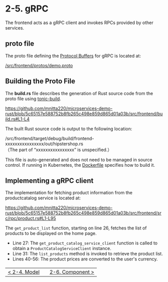 # 2-5. gRPC

The frontend acts as a gRPC client and invokes RPCs provided by other services.

## proto file

The proto file defining the [Protocol Buffers](https://protobuf.dev/) for gRPC is located at:

[/src/frontend/protos/demo.proto](/src/frontend/protos/demo.proto)

## Building the Proto File

The **build.rs** file describes the generation of Rust source code from the proto file using [tonic-build](https://github.com/hyperium/tonic/tree/master/tonic-build).

https://github.com/mnitta220/microservices-demo-rust/blob/5c65157e588752b8fb265c498e859d865d01a03b/src/frontend/build.rs#L1-L4

The built Rust source code is output to the following location:

/src/frontend/target/debug/build/frontend-xxxxxxxxxxxxxxxx/out/hipstershop.rs  
（The part of “xxxxxxxxxxxxxxxx” is unspecified.）

This file is auto-generated and does not need to be managed in source control. If running in Kubernetes, the [Dockerfile](/src/frontend/Dockerfile) specifies how to build it.

## Implementing a gRPC client

The implementation for fetching product information from the productcatalog service is located at:

https://github.com/mnitta220/microservices-demo-rust/blob/5c65157e588752b8fb265c498e859d865d01a03b/src/frontend/src/rpc/product.rs#L1-L95

The `get_product_list` function, starting on line 26, fetches the list of products to be displayed on the home page.

- Line 27: The `get_product_catalog_service_client` function is called to obtain a `ProductCatalogServiceClient` instance.
- Line 31: The `list_products` method is invoked to retrieve the product list.
- Lines 40-56: The product prices are converted to the user's currency.

<table style="width: 90%; margin-top: 20px;">
<tr>
<td style="text-align: left"><a href="./2-4.model.md">&lt;&nbsp;2-4. Model</a></td>
<td></td>
<td style="text-align: right"><a href="./2-6.component.md">2-6. Component&nbsp;&gt;</a></td>
</tr>
</table>
